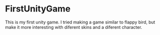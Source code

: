 # FirstUnityGame
This is my first unity game. I tried making a game similar to flappy bird, but make it more interesting with diferent skins and a diferent character.
